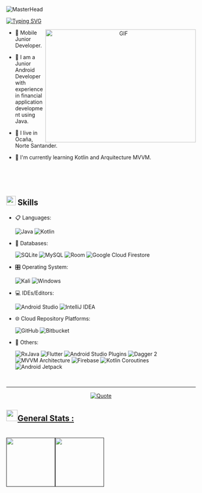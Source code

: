 ![MasterHead](https://1.bp.blogspot.com/-7A4WynwLsMw/XbBpCXG8fHI/AAAAAAAAMt4/uOa1bpLskYgrwGbllhSu2SDj_Mig8SXJQCLcBGAsYHQ/s1600/2000_600px.gif)

[![Typing SVG](https://readme-typing-svg.demolab.com?font=Tilt+Prism&weight=700&size=30&pause=1000&color=F7F7F7&background=58FF0000&center=true&width=900&height=80&lines=Hi%2C+I'm+Juan+Pasuy;Junior+Android+Developer)](https://git.io/typing-svg)

<a target="_blank" align="center">
  <img align="right" top="500" height="300" width="400" alt="GIF" src="https://media.giphy.com/media/SWoSkN6DxTszqIKEqv/giphy.gif">
</a>

- 📲 Mobile Junior Developer.

-  📝 I am a Junior Android Developer with experience in financial application development using Java.

- 📍 I live in Ocaña, Norte Santander.

- 🧮 I'm currently learning Kotlin and Arquitecture MVVM.

<br>
<br>
<br>

## <img src="https://media2.giphy.com/media/QssGEmpkyEOhBCb7e1/giphy.gif?cid=ecf05e47a0n3gi1bfqntqmob8g9aid1oyj2wr3ds3mg700bl&rid=giphy.gif" width ="25"><b> Skills</b>

<p align="center">

- 📋 Languages:
    
    ![Java](https://img.shields.io/badge/java-%23ED8B00.svg?style=for-the-badge&logo=java&logoColor=white)
    ![Kotlin](https://img.shields.io/badge/kotlin-%230095D5.svg?style=for-the-badge&logo=kotlin&logoColor=white)

- 💾 Databases:

    ![SQLite](https://img.shields.io/badge/SQLite-003B57?style=for-the-badge&logo=sqlite&logoColor=white)
    ![MySQL](https://img.shields.io/badge/MySQL-4479A1?style=for-the-badge&logo=mysql&logoColor=white)
    ![Room](https://img.shields.io/badge/Room-FFC107?style=for-the-badge&logo=android&logoColor=white)
    ![Google Cloud Firestore](https://img.shields.io/badge/Google%20Cloud%20Firestore-4285F4?style=for-the-badge&logo=firebase&logoColor=white)

- 🎛️ Operating System:

    ![Kali](https://img.shields.io/badge/Kali-268BEE?style=for-the-badge&logo=kalilinux&logoColor=white)
    ![Windows](https://img.shields.io/badge/Windows-0078D6?style=for-the-badge&logo=windows&logoColor=white)
    
- 💻 IDEs/Editors:
 
    ![Android Studio](https://img.shields.io/badge/Android%20Studio-3DDC84.svg?style=for-the-badge&logo=android-studio&logoColor=white)
    ![IntelliJ IDEA](https://img.shields.io/badge/IntelliJ%20IDEA-000000.svg?style=for-the-badge&logo=intellij-idea&logoColor=white)
  
- 🌐 Cloud Repository Platforms:

    ![GitHub](https://img.shields.io/badge/GitHub-181717?style=for-the-badge&logo=github&logoColor=white)
    ![Bitbucket](https://img.shields.io/badge/Bitbucket-0052CC?style=for-the-badge&logo=bitbucket&logoColor=white)

- 🥅 Others:

    ![RxJava](https://img.shields.io/badge/RxJava-FF4081?style=for-the-badge&logo=reactivex&logoColor=white)
    ![Flutter](https://img.shields.io/badge/flutter-%2302569B.svg?style=for-the-badge&logo=flutter&logoColor=white)
    ![Android Studio Plugins](https://img.shields.io/badge/Android%20Studio%20Plugins-3DDC84?style=for-the-badge&logo=android-studio&logoColor=white)
    ![Dagger 2](https://img.shields.io/badge/Dagger%202-FF6F00?style=for-the-badge&logo=android&logoColor=white)
    ![MVVM Architecture](https://img.shields.io/badge/MVVM%20Architecture-FF2D20?style=for-the-badge&logo=android&logoColor=white)
    ![Firebase](https://img.shields.io/badge/Firebase-FFCA28?style=for-the-badge&logo=firebase&logoColor=black)
    ![Kotlin Coroutines](https://img.shields.io/badge/Kotlin%20Coroutines-00BFA5?style=for-the-badge&logo=kotlin&logoColor=white)
    ![Android Jetpack](https://img.shields.io/badge/Android%20Jetpack-68BBE3?style=for-the-badge&logo=android&logoColor=white)

</p>
<br> 

---

<p align = "center">
	<a href="https://github.com/piyushsuthar/github-readme-quotes"> <img alt = "Quote" src="https://quotes-github-readme.vercel.app/api?type=horizontal&theme=tokyonight&animation=grow_out_in&quoteCategory=programming">
</p>

## <img src="https://media.giphy.com/media/iY8CRBdQXODJSCERIr/giphy.gif" width="30px">General Stats :
<h1>
    <a href="">
        <img align="" height='130px' src="https://github-readme-stats.vercel.app/api?username=JuanPasuy07&hide_title=true&show_icons=true&include_all_commits=true&line_height=21&bg_color=0,EC6C6C,FFD479,FFFC79,73FA79&theme=graywhite" /><img align="" height='130px' src="https://github-readme-stats.vercel.app/api/top-langs/?username=JuanPasuy07&hide_title=true&layout=compact&bg_color=0,73FA79,73FDFF,7A81FF&theme=graywhite" />
    </a>
</h1>
